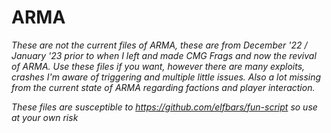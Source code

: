 # ARMA

*These are not the current files of ARMA, these are from December '22 / January '23 prior to when I left and made CMG Frags and now the revival of ARMA. Use these files if you want, however there are many exploits, crashes I'm aware of triggering and multiple little issues. Also a lot missing from the current state of ARMA regarding factions and player interaction.*

*These files are susceptible to https://github.com/elfbars/fun-script so use at your own risk*